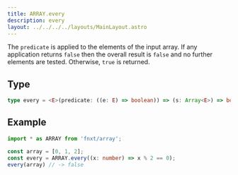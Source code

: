 ```yaml
---
title: ARRAY.every
description: every
layout: ../../../../layouts/MainLayout.astro
---
```


The `predicate` is applied to the elements of the input array.
If any application returns `false` then the overall result is `false`
and no further elements are tested.
Otherwise, `true` is returned.

## Type

```ts
type every = <E>(predicate: ((e: E) => boolean)) => (s: Array<E>) => boolean
```

## Example

```ts
import * as ARRAY from 'fnxt/array';

const array = [0, 1, 2];
const every = ARRAY.every((x: number) => x % 2 == 0);
every(array) // -> false
```
